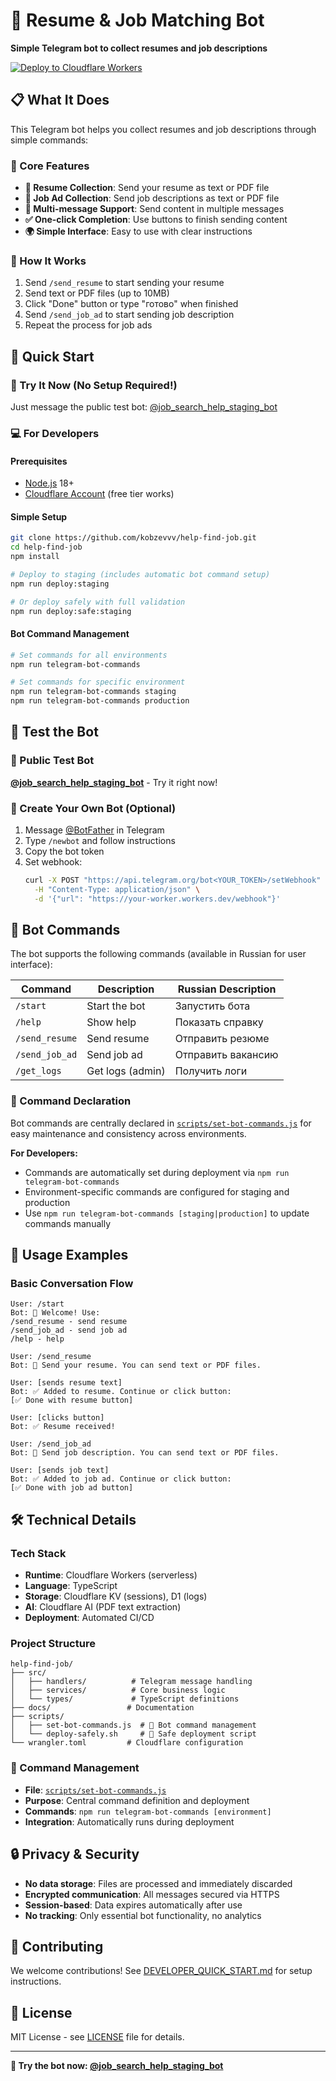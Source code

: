 # 🤖 Resume & Job Matching Bot

**Simple Telegram bot to collect resumes and job descriptions**

[![Deploy to Cloudflare Workers](https://deploy.workers.cloudflare.com/button)](https://deploy.workers.cloudflare.com/?url=https://github.com/kobzevvv/help-find-job)

## 📋 What It Does

This Telegram bot helps you collect resumes and job descriptions through simple commands:

### **🎯 Core Features**
- **📄 Resume Collection**: Send your resume as text or PDF file
- **💼 Job Ad Collection**: Send job descriptions as text or PDF file
- **🔄 Multi-message Support**: Send content in multiple messages
- **✅ One-click Completion**: Use buttons to finish sending content
- **🌍 Simple Interface**: Easy to use with clear instructions

### **📱 How It Works**
1. Send `/send_resume` to start sending your resume
2. Send text or PDF files (up to 10MB)
3. Click "Done" button or type "готово" when finished
4. Send `/send_job_ad` to start sending job description
5. Repeat the process for job ads

## 🚀 Quick Start

### **🧪 Try It Now** (No Setup Required!)
Just message the public test bot: [@job_search_help_staging_bot](https://t.me/job_search_help_staging_bot)

### **💻 For Developers**

#### Prerequisites
- [Node.js](https://nodejs.org/) 18+
- [Cloudflare Account](https://dash.cloudflare.com/sign-up) (free tier works)

#### Simple Setup
```bash
git clone https://github.com/kobzevvv/help-find-job.git
cd help-find-job
npm install

# Deploy to staging (includes automatic bot command setup)
npm run deploy:staging

# Or deploy safely with full validation
npm run deploy:safe:staging
```

#### Bot Command Management
```bash
# Set commands for all environments
npm run telegram-bot-commands

# Set commands for specific environment
npm run telegram-bot-commands staging
npm run telegram-bot-commands production
```

## 🤖 Test the Bot

### **🧪 Public Test Bot**
**[@job_search_help_staging_bot](https://t.me/job_search_help_staging_bot)** - Try it right now!

### **🔧 Create Your Own Bot** (Optional)

1. Message [@BotFather](https://t.me/BotFather) in Telegram
2. Type `/newbot` and follow instructions
3. Copy the bot token
4. Set webhook:
   ```bash
   curl -X POST "https://api.telegram.org/bot<YOUR_TOKEN>/setWebhook" \
     -H "Content-Type: application/json" \
     -d '{"url": "https://your-worker.workers.dev/webhook"}'
   ```

## 🤖 Bot Commands

The bot supports the following commands (available in Russian for user interface):

| Command | Description | Russian Description |
|---------|-------------|-------------------|
| `/start` | Start the bot | Запустить бота |
| `/help` | Show help | Показать справку |
| `/send_resume` | Send resume | Отправить резюме |
| `/send_job_ad` | Send job ad | Отправить вакансию |
| `/get_logs` | Get logs (admin) | Получить логи |

### **📝 Command Declaration**

Bot commands are centrally declared in [`scripts/set-bot-commands.js`](scripts/set-bot-commands.js) for easy maintenance and consistency across environments.

**For Developers:**
- Commands are automatically set during deployment via `npm run telegram-bot-commands`
- Environment-specific commands are configured for staging and production
- Use `npm run telegram-bot-commands [staging|production]` to update commands manually

## 📱 Usage Examples

### **Basic Conversation Flow**

```
User: /start
Bot: 👋 Welcome! Use:
/send_resume - send resume
/send_job_ad - send job ad
/help - help

User: /send_resume
Bot: 📄 Send your resume. You can send text or PDF files.

User: [sends resume text]
Bot: ✅ Added to resume. Continue or click button:
[✅ Done with resume button]

User: [clicks button]
Bot: ✅ Resume received!

User: /send_job_ad
Bot: 💼 Send job description. You can send text or PDF files.

User: [sends job text]
Bot: ✅ Added to job ad. Continue or click button:
[✅ Done with job ad button]
```

## 🛠️ Technical Details

### **Tech Stack**
- **Runtime**: Cloudflare Workers (serverless)
- **Language**: TypeScript
- **Storage**: Cloudflare KV (sessions), D1 (logs)
- **AI**: Cloudflare AI (PDF text extraction)
- **Deployment**: Automated CI/CD

### **Project Structure**
```
help-find-job/
├── src/
│   ├── handlers/          # Telegram message handling
│   ├── services/          # Core business logic
│   └── types/             # TypeScript definitions
├── docs/                 # Documentation
├── scripts/
│   ├── set-bot-commands.js  # 🤖 Bot command management
│   └── deploy-safely.sh     # 🚀 Safe deployment script
└── wrangler.toml         # Cloudflare configuration
```

### **🤖 Command Management**
- **File**: [`scripts/set-bot-commands.js`](scripts/set-bot-commands.js)
- **Purpose**: Central command definition and deployment
- **Commands**: `npm run telegram-bot-commands [environment]`
- **Integration**: Automatically runs during deployment

## 🔒 Privacy & Security

- **No data storage**: Files are processed and immediately discarded
- **Encrypted communication**: All messages secured via HTTPS
- **Session-based**: Data expires automatically after use
- **No tracking**: Only essential bot functionality, no analytics

## 🤝 Contributing

We welcome contributions! See [DEVELOPER_QUICK_START.md](docs/DEVELOPER_QUICK_START.md) for setup instructions.

## 📄 License

MIT License - see [LICENSE](LICENSE) file for details.

---

**🧪 Try the bot now: [@job_search_help_staging_bot](https://t.me/job_search_help_staging_bot)**